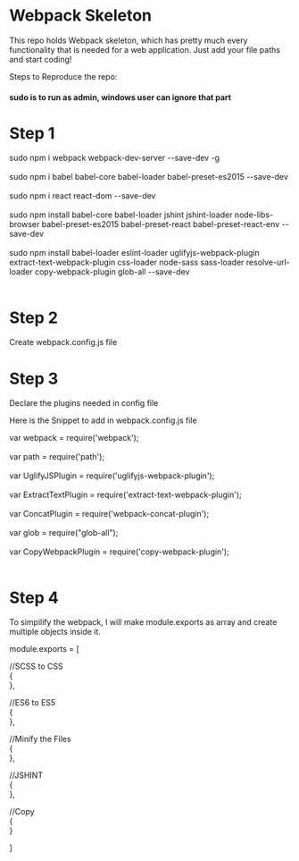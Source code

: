 # Webpack Skeleton
This repo holds Webpack skeleton, which has pretty much every functionality that is needed for a web application. Just add your file paths and start coding!

Steps to Reproduce the repo:<br />

#### sudo is to run as admin, windows user can ignore that part<br />

# Step 1
sudo npm i webpack webpack-dev-server --save-dev -g<br />
<br />
sudo npm i babel babel-core babel-loader babel-preset-es2015 --save-dev<br />
<br />
sudo npm i react react-dom --save-dev<br />
<br />
sudo npm install babel-core babel-loader jshint jshint-loader node-libs-browser babel-preset-es2015 babel-preset-react babel-preset-react-env  --save-dev<br />
<br />
sudo npm install babel-loader eslint-loader uglifyjs-webpack-plugin extract-text-webpack-plugin css-loader node-sass sass-loader resolve-url-loader copy-webpack-plugin glob-all --save-dev<br />
<br />

# Step 2
Create webpack.config.js file

# Step 3
Declare the plugins needed in config file

Here is the Snippet to add in webpack.config.js file

var webpack = require('webpack');<br />
<br />
var path = require('path');<br />
<br />
var UglifyJSPlugin = require('uglifyjs-webpack-plugin');<br />
<br />
var ExtractTextPlugin = require('extract-text-webpack-plugin');<br />
<br />
var ConcatPlugin = require('webpack-concat-plugin');<br />
<br />
var glob = require("glob-all");<br />
<br />
var CopyWebpackPlugin = require('copy-webpack-plugin');<br />
<br />

# Step 4
To simpilify the webpack, I will make module.exports as array and create multiple objects inside it.<br />

module.exports = [<br />

//SCSS to CSS<br />
{
<br />
},<br />

//ES6 to ES5<br />
{
<br />
},<br />

//Minify the Files<br />
{
<br />
},<br />

//JSHINT<br />
{
<br />
},<br />

//Copy<br />
{
<br />
}<br />

]<br />
